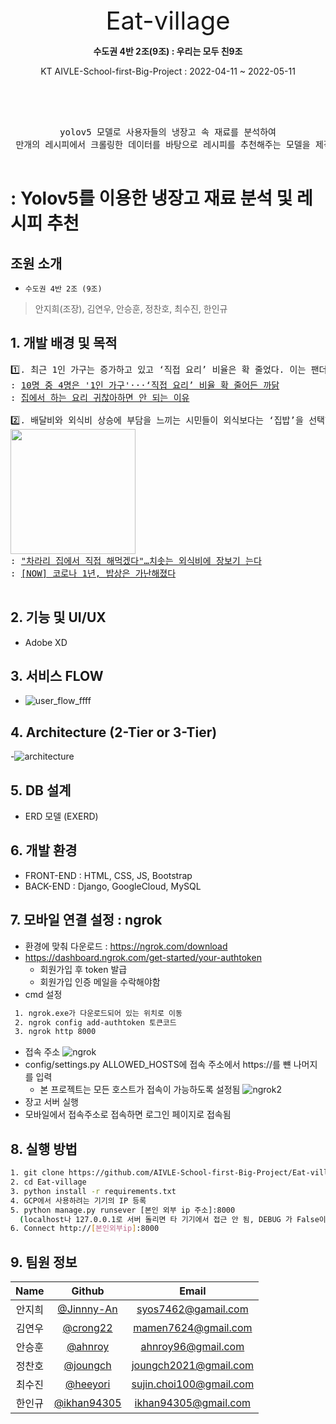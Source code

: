 <div align="center">
 <div style='text-align:center; font-size: 40px'>Eat-village</div>
 </p>
 <p align="center">
  <b>수도권 4반 2조(9조) : 우리는 모두 친9조</b>
 </p>
 <p align="center">
  KT AIVLE-School-first-Big-Project : 2022-04-11 ~ 2022-05-11 </p><br><br>
  
 <pre align="center"> 
 yolov5 모델로 사용자들의 냉장고 속 재료를 분석하여 
 만개의 레시피에서 크롤링한 데이터를 바탕으로 레시피를 추천해주는 모델을 제작하였습니다.
 </pre>
</div>

# : Yolov5를 이용한 냉장고 재료 분석 및 레시피 추천
## 조원 소개
- `수도권 4반 2조 (9조)`
> 안지희(조장), 김연우, 안승훈, 정찬호, 최수진, 한인규

## 1. 개발 배경 및 목적
<pre>
1️⃣. 최근 1인 가구는 증가하고 있고 ‘직접 요리’ 비율은 확 줄었다. 이는 팬더믹의 영향을 무시할 수 없지만, 설문조사 결과에 ‘조리하기가 번거롭고 귀찮아서’가 랭크되었다. 우리는 1인 가구가 느끼는 ‘직접 요리’에 대한 허들을 낮추어 신체적, 정서적 건강을 도모할 것을 기대한다.
: <a href='https://www.khan.co.kr/national/national-general/article/202111141025001'>10명 중 4명은 '1인 가구'···‘직접 요리’ 비율 확 줄어든 까닭</a>
: <a href='http://www.research-paper.co.kr/news/articleView.html?idxno=304066'>집에서 하는 요리 귀찮아하면 안 되는 이유</a>

2️⃣. 배달비와 외식비 상승에 부담을 느끼는 시민들이 외식보다는 ‘집밥’을 선택하면서 ‘집에서 요리해 먹기 쉬운 품목’에 대한 수요가 증가하고 있다. 우리는 이러한 수요에 발 맞춰 ‘집밥’에 대한 접근성을 높일 것이다.
<img src='https://user-images.githubusercontent.com/58163606/167345170-2e6b482a-6114-46c0-95bf-6869f5111651.png' style="height: 200px;"/>
: <a href='https://www.sedaily.com/NewsVIew/264LO712H9'>"차라리 집에서 직접 해먹겠다"…치솟는 외식비에 장보기 는다</a>
: <a href='https://www.chosun.com/economy/market_trend/2021/01/07/MJFHEDVXTFGCNNOW34W7BIOFWA/'>[NOW] 코로나 1년, 밥상은 가난해졌다</a>

</pre>

## 2. 기능 및 UI/UX
- Adobe XD
## 3. 서비스 FLOW
- ![user_flow_ffff](https://user-images.githubusercontent.com/58163606/167354603-582cccff-bae4-4497-a9c3-6ebf364fdf0a.png)
## 4. Architecture (2-Tier or 3-Tier)
-![architecture](https://user-images.githubusercontent.com/92066565/164602627-a2691519-a7b0-4a5e-8281-81bfcd189bbd.png)
## 5. DB 설계
- ERD 모델 (EXERD)
## 6. 개발 환경
- FRONT-END : HTML, CSS, JS, Bootstrap
- BACK-END : Django, GoogleCloud, MySQL
## 7. 모바일 연결 설정 : ngrok
- 환경에 맞춰 다운로드 : https://ngrok.com/download
- https://dashboard.ngrok.com/get-started/your-authtoken
  - 회원가입 후 token 발급
  - 회원가입 인증 메일을 수락해야함
- cmd 설정
 ``` bash
  1. ngrok.exe가 다운로드되어 있는 위치로 이동
  2. ngrok config add-authtoken 토큰코드
  3. ngrok http 8000
  ```
- 접속 주소
![ngrok](https://user-images.githubusercontent.com/58163606/167326887-1784dabf-21bc-4731-a622-676cb706ac60.png)
- config/settings.py ALLOWED_HOSTS에 접속 주소에서 https://를 뺸 나머지를 입력
  - 본 프로젝트는 모든 호스트가 접속이 가능하도록 설정됨
![ngrok2](https://user-images.githubusercontent.com/58163606/167327178-dab13f4a-c39a-43f0-923c-a23bbc1c91b0.png)
- 장고 서버 실행
- 모바일에서 접속주소로 접속하면 로그인 페이지로 접속됨
## 8. 실행 방법
``` bash
1. git clone https://github.com/AIVLE-School-first-Big-Project/Eat-village.git
2. cd Eat-village
3. python install -r requirements.txt
4. GCP에서 사용하려는 기기의 IP 등록
5. python manage.py runsever [본인 외부 ip 주소]:8000
  (localhost나 127.0.0.1로 서버 돌리면 타 기기에서 접근 안 됨, DEBUG 가 False이므로 settings- allowed host에 본인 ip 추가)
6. Connect http://[본인외부ip]:8000
```
## 9. 팀원 정보
| Name | Github | Email |
|:---:|:---:|:---:|
|안지희|[@Jinnny-An](https://github.com/Jinnny-An)|syos7462@gamail.com|
|김연우|[@crong22](https://github.com/crong22)|mamen7624@gmail.com|
|안승훈|[@ahnroy](https://github.com/ahnroy)|ahnroy96@gmail.com|
|정찬호|[@joungch](https://github.com/joungch)|joungch2021@gmail.com|
|최수진|[@heeyori](https://github.com/heeyori)|sujin.choi100@gmail.com|
|한인규|[@ikhan94305](https://github.com/ikhan94305)|ikhan94305@gmail.com|
